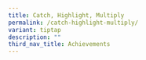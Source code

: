```yaml
---
title: Catch, Highlight, Multiply
permalink: /catch-highlight-multiply/
variant: tiptap
description: ""
third_nav_title: Achievements
---
```

